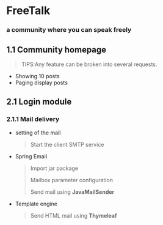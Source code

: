 # FreeTalk
### a community where you can speak freely


## 1.1 Community homepage
   > TIPS:Any feature can be broken into several requests. 
   * Showing 10 posts
   * Paging display posts
## 2.1 Login module
### 2.1.1 Mail delivery
* setting of the mail
    > Start the client SMTP service
* Spring Email
    > Import jar package
    >
    > Mailbox parameter configuration
    >
    > Send mail using **JavaMailSender**
* Template engine
    > Send HTML mail using **Thymeleaf**
    

